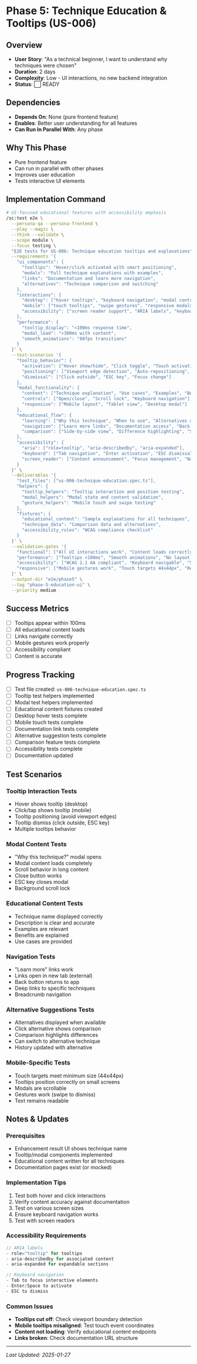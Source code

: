 # Phase 5: Technique Education & Tooltips (US-006)

## Overview
- **User Story**: "As a technical beginner, I want to understand why techniques were chosen"
- **Duration**: 2 days
- **Complexity**: Low - UI interactions, no new backend integration
- **Status**: ⬜ READY

## Dependencies
- **Depends On**: None (pure frontend feature)
- **Enables**: Better user understanding for all features
- **Can Run In Parallel With**: Any phase

## Why This Phase
- Pure frontend feature
- Can run in parallel with other phases
- Improves user education
- Tests interactive UI elements

## Implementation Command
```bash
# UI-focused educational features with accessibility emphasis
/sc:test e2e \
  --persona-qa --persona-frontend \
  --play --magic \
  --think --validate \
  --scope module \
  --focus testing \
  "E2E tests for US-006: Technique education tooltips and explanations" \
  --requirements '{
    "ui_components": {
      "tooltips": "Hover/click activated with smart positioning",
      "modals": "Full technique explanations with examples",
      "links": "Documentation and learn more navigation",
      "alternatives": "Technique comparison and switching"
    },
    "interactions": {
      "desktop": ["hover tooltips", "keyboard navigation", "modal controls"],
      "mobile": ["touch tooltips", "swipe gestures", "responsive modals"],
      "accessibility": ["screen reader support", "ARIA labels", "keyboard only"]
    },
    "performance": {
      "tooltip_display": "<100ms response time",
      "modal_load": "<300ms with content",
      "smooth_animations": "60fps transitions"
    }
  }' \
  --test-scenarios '{
    "tooltip_behavior": {
      "activation": ["Hover show/hide", "Click toggle", "Touch activation"],
      "positioning": ["Viewport edge detection", "Auto-repositioning", "Mobile adaptation"],
      "dismissal": ["Click outside", "ESC key", "Focus change"]
    },
    "modal_functionality": {
      "content": ["Technique explanation", "Use cases", "Examples", "Benefits"],
      "controls": ["Open/close", "Scroll lock", "Keyboard navigation"],
      "responsive": ["Mobile layout", "Tablet view", "Desktop modal"]
    },
    "educational_flow": {
      "learning": ["Why this technique", "When to use", "Alternatives available"],
      "navigation": ["Learn more links", "Documentation access", "Back to app"],
      "comparison": ["Side-by-side view", "Difference highlighting", "Switch technique"]
    },
    "accessibility": {
      "aria": ["role=tooltip", "aria-describedby", "aria-expanded"],
      "keyboard": ["Tab navigation", "Enter activation", "ESC dismissal"],
      "screen_reader": ["Content announcement", "Focus management", "Navigation cues"]
    }
  }' \
  --deliverables '{
    "test_files": ["us-006-technique-education.spec.ts"],
    "helpers": {
      "tooltip_helpers": "Tooltip interaction and position testing",
      "modal_helpers": "Modal state and content validation",
      "gesture_helpers": "Mobile touch and swipe testing"
    },
    "fixtures": {
      "educational_content": "Sample explanations for all techniques",
      "technique_data": "Comparison data and alternatives",
      "accessibility_rules": "WCAG compliance checklist"
    }
  }' \
  --validation-gates '{
    "functional": ["All UI interactions work", "Content loads correctly", "Navigation flows"],
    "performance": ["Tooltips <100ms", "Smooth animations", "No layout shifts"],
    "accessibility": ["WCAG 2.1 AA compliant", "Keyboard navigable", "Screen reader friendly"],
    "responsive": ["Mobile gestures work", "Touch targets 44x44px", "Readable on all devices"]
  }' \
  --output-dir "e2e/phase5" \
  --tag "phase-5-education-ui" \
  --priority medium
```

## Success Metrics
- [ ] Tooltips appear within 100ms
- [ ] All educational content loads
- [ ] Links navigate correctly
- [ ] Mobile gestures work properly
- [ ] Accessibility compliant
- [ ] Content is accurate

## Progress Tracking
- [ ] Test file created: `us-006-technique-education.spec.ts`
- [ ] Tooltip test helpers implemented
- [ ] Modal test helpers implemented
- [ ] Educational content fixtures created
- [ ] Desktop hover tests complete
- [ ] Mobile touch tests complete
- [ ] Documentation link tests complete
- [ ] Alternative suggestion tests complete
- [ ] Comparison feature tests complete
- [ ] Accessibility tests complete
- [ ] Documentation updated

## Test Scenarios

### Tooltip Interaction Tests
- Hover shows tooltip (desktop)
- Click/tap shows tooltip (mobile)
- Tooltip positioning (avoid viewport edges)
- Tooltip dismiss (click outside, ESC key)
- Multiple tooltips behavior

### Modal Content Tests
- "Why this technique?" modal opens
- Modal content loads completely
- Scroll behavior in long content
- Close button works
- ESC key closes modal
- Background scroll lock

### Educational Content Tests
- Technique name displayed correctly
- Description is clear and accurate
- Examples are relevant
- Benefits are explained
- Use cases are provided

### Navigation Tests
- "Learn more" links work
- Links open in new tab (external)
- Back button returns to app
- Deep links to specific techniques
- Breadcrumb navigation

### Alternative Suggestions Tests
- Alternatives displayed when available
- Click alternative shows comparison
- Comparison highlights differences
- Can switch to alternative technique
- History updated with alternative

### Mobile-Specific Tests
- Touch targets meet minimum size (44x44px)
- Tooltips position correctly on small screens
- Modals are scrollable
- Gestures work (swipe to dismiss)
- Text remains readable

## Notes & Updates

### Prerequisites
- Enhancement result UI shows technique name
- Tooltip/modal components implemented
- Educational content written for all techniques
- Documentation pages exist (or mocked)

### Implementation Tips
1. Test both hover and click interactions
2. Verify content accuracy against documentation
3. Test on various screen sizes
4. Ensure keyboard navigation works
5. Test with screen readers

### Accessibility Requirements
```javascript
// ARIA labels
- role="tooltip" for tooltips
- aria-describedby for associated content
- aria-expanded for expandable sections

// Keyboard navigation
- Tab to focus interactive elements
- Enter/Space to activate
- ESC to dismiss
```

### Common Issues
- **Tooltips cut off**: Check viewport boundary detection
- **Mobile tooltips misaligned**: Test touch event coordinates
- **Content not loading**: Verify educational content endpoints
- **Links broken**: Check documentation URL structure

---

*Last Updated: 2025-01-27*